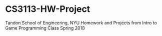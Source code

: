 # CS3113-HW-Project
Tandon School of Engineering, NYU
Homework and Projects from Intro to Game Programming Class
Spring 2018
